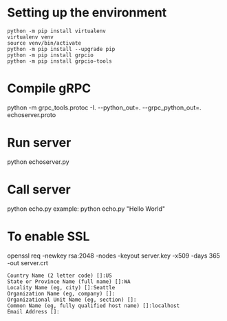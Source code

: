 # Setting up the environment

```
python -m pip install virtualenv
virtualenv venv
source venv/bin/activate
python -m pip install --upgrade pip
python -m pip install grpcio
python -m pip install grpcio-tools
```

# Compile gRPC

python -m grpc_tools.protoc -I. --python_out=. --grpc_python_out=. echoserver.proto

# Run server
python echoserver.py

# Call server
python echo.py <message>
example: python echo.py "Hello World"

# To enable SSL
openssl req -newkey rsa:2048 -nodes -keyout server.key -x509 -days 365 -out server.crt

```
Country Name (2 letter code) []:US
State or Province Name (full name) []:WA
Locality Name (eg, city) []:Seattle
Organization Name (eg, company) []:
Organizational Unit Name (eg, section) []:
Common Name (eg, fully qualified host name) []:localhost
Email Address []:
```
